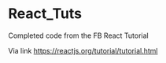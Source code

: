 # React_Tuts
Completed code from the FB React Tutorial

Via link
https://reactjs.org/tutorial/tutorial.html
